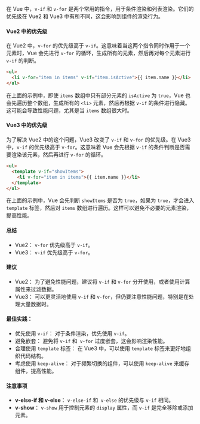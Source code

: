 在 Vue 中，`v-if` 和 `v-for` 是两个常用的指令，用于条件渲染和列表渲染。它们的优先级在 Vue2 和 Vue3 中有所不同，这会影响到组件的渲染行为。

#### Vue2 中的优先级

在 Vue2 中，`v-for` 的优先级高于 `v-if`。这意味着当这两个指令同时作用于一个元素时，Vue 会先进行 `v-for` 的循环，生成所有的元素，然后再对每个元素进行 `v-if` 的判断。

```html
<ul>
  <li v-for="item in items" v-if="item.isActive">{{ item.name }}</li>
</ul>
```

在上面的示例中，即使 `items` 数组中只有部分元素的 `isActive` 为 `true`，Vue 也会先遍历整个数组，生成所有的 `<li>` 元素，然后再根据 `v-if` 的条件进行隐藏。这可能会导致性能问题，尤其是当 `items` 数组很大时。

#### Vue3 中的优先级

为了解决 Vue2 中的这个问题，Vue3 改变了 `v-if` 和 `v-for` 的优先级。在 Vue3 中，`v-if` 的优先级高于 `v-for`。这意味着 Vue 会先根据 `v-if` 的条件判断是否需要渲染该元素，然后再进行 `v-for` 的循环。

```html
<ul>
  <template v-if="showItems">
    <li v-for="item in items">{{ item.name }}</li>
  </template>
</ul>
```

在上面的示例中，Vue 会先判断 `showItems` 是否为 `true`，如果为 `true`，才会进入 `template` 标签，然后对 `items` 数组进行遍历。这样可以避免不必要的元素渲染，提高性能。

#### 总结

- Vue2： `v-for` 优先级高于 `v-if`。
- Vue3： `v-if` 优先级高于 `v-for`。

#### 建议

- Vue2： 为了避免性能问题，建议将 `v-if` 和 `v-for` 分开使用，或者使用计算属性来过滤数据。
- Vue3： 可以更灵活地使用 `v-if` 和 `v-for`，但仍要注意性能问题，特别是在处理大量数据时。

#### 最佳实践：

- 优先使用 `v-if`： 对于条件渲染，优先使用 `v-if`。
- 避免嵌套： 避免将 `v-if` 和` v-for` 过度嵌套，这会影响渲染性能。
- 合理使用 `template` 标签： 在 Vue3 中，可以使用 `template` 标签来更好地组织代码结构。
- 考虑使用 `keep-alive`： 对于频繁切换的组件，可以使用 `keep-alive` 来缓存组件，提高性能。

#### 注意事项

- **v-else-if 和 v-else**： `v-else-if` 和` v-else` 的优先级与 `v-if` 相同。
- **v-show**： `v-show` 用于控制元素的 `display` 属性，而 `v-if` 是完全移除或添加元素。
